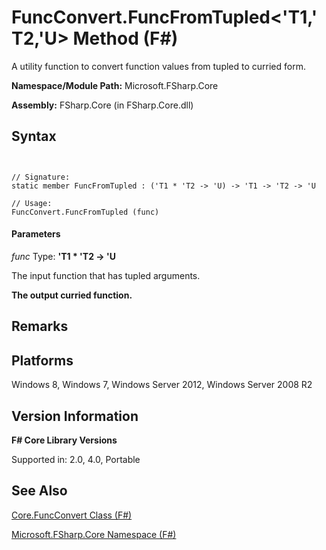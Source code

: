 # FuncConvert.FuncFromTupled<'T1,'T2,'U> Method (F#)

A utility function to convert function values from tupled to curried form.

**Namespace/Module Path:** Microsoft.FSharp.Core

**Assembly:** FSharp.Core (in FSharp.Core.dll)


## Syntax


```


// Signature:
static member FuncFromTupled : ('T1 * 'T2 -> 'U) -> 'T1 -> 'T2 -> 'U

// Usage:
FuncConvert.FuncFromTupled (func)

```



#### Parameters
*func*
Type: **'T1 &#42; 'T2 -&gt; 'U**


The input function that has tupled arguments.



**The output curried function.**
## Remarks

## Platforms
Windows 8, Windows 7, Windows Server 2012, Windows Server 2008 R2


## Version Information
**F# Core Library Versions**

Supported in: 2.0, 4.0, Portable




## See Also
[Core.FuncConvert Class &#40;F&#35;&#41;](Core.FuncConvert+Class+%28FSharp%29.md)

[Microsoft.FSharp.Core Namespace &#40;F&#35;&#41;](Microsoft.FSharp.Core+Namespace+%28FSharp%29.md)


